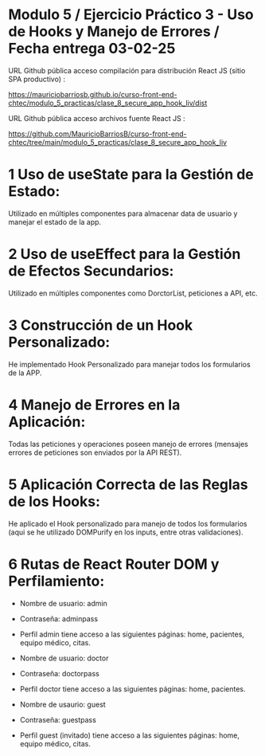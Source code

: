 # Modulo 5 / Ejercicio Práctico 3 - Uso de Hooks y Manejo de Errores / Fecha entrega 03-02-25

URL Github pública acceso compilación para distribución React JS (sitio SPA productivo) :

https://mauriciobarriosb.github.io/curso-front-end-chtec/modulo_5_practicas/clase_8_secure_app_hook_liv/dist

URL Github pública acceso archivos fuente React JS :

https://github.com/MauricioBarriosB/curso-front-end-chtec/tree/main/modulo_5_practicas/clase_8_secure_app_hook_liv


# 1 Uso de useState para la Gestión de Estado:

Utilizado en múltiples componentes para almacenar data de usuario y manejar el estado de la app.

# 2 Uso de useEffect para la Gestión de Efectos Secundarios:

Utilizado en múltiples componentes como DorctorList, peticiones a API, etc.

# 3 Construcción de un Hook Personalizado:

He implementado Hook Personalizado para manejar todos los formularios de la APP.

# 4 Manejo de Errores en la Aplicación:

Todas las peticiones y operaciones poseen manejo de errores (mensajes errores de peticiones son enviados por la API REST).

# 5 Aplicación Correcta de las Reglas de los Hooks:

He aplicado el Hook personalizado para manejo de todos los formularios (aqui se he utilizado DOMPurify en los inputs, entre otras validaciones).

# 6 Rutas de React Router DOM y Perfilamiento:

* Nombre de usuario: admin
* Contraseña: adminpass
* Perfil admin tiene acceso a las siguientes páginas: home, pacientes, equipo médico, citas.

* Nombre de usuario: doctor
* Contraseña: doctorpass
* Perfil doctor tiene acceso a las siguientes páginas: home, pacientes.

* Nombre de usaurio: guest 
* Contraseña: guestpass
* Perfil guest (invitado) tiene acceso a las siguientes páginas:  home, equipo médico, citas.